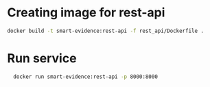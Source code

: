 # Creating image for rest-api 

  ```bash
  docker build -t smart-evidence:rest-api -f rest_api/Dockerfile .
  ```
# Run service

```bash
  docker run smart-evidence:rest-api -p 8000:8000
```
